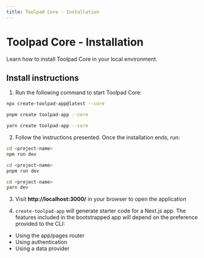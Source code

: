 ```yaml
---
title: Toolpad Core - Installation
---
```


# Toolpad Core - Installation

<p class="description">Learn how to install Toolpad Core in your local environment.</p>

## Install instructions

1. Run the following command to start Toolpad Core:

<codeblock storageKey="package-manager">

```bash npm
npx create-toolpad-app@latest --core
```

```bash pnpm
pnpm create toolpad-app --core
```

```bash yarn
yarn create toolpad-app --core
```

</codeblock>

2. Follow the instructions presented. Once the installation ends, run:

<codeblock storageKey="package-manager">

```bash npm
cd <project-name>
npm run dev
```

```bash pnpm
cd <project-name>
pnpm run dev
```

```bash yarn
cd <project-name>
yarn dev
```

</codeblock>

3. Visit **http://localhost:3000/** in your browser to open the application

4. `create-toolpad-app` will generate starter code for a Next.js app. The features included in the bootstrapped app will depend on the preference provided to the CLI:

- Using the app/pages router
- Using authentication
- Using a data provider
